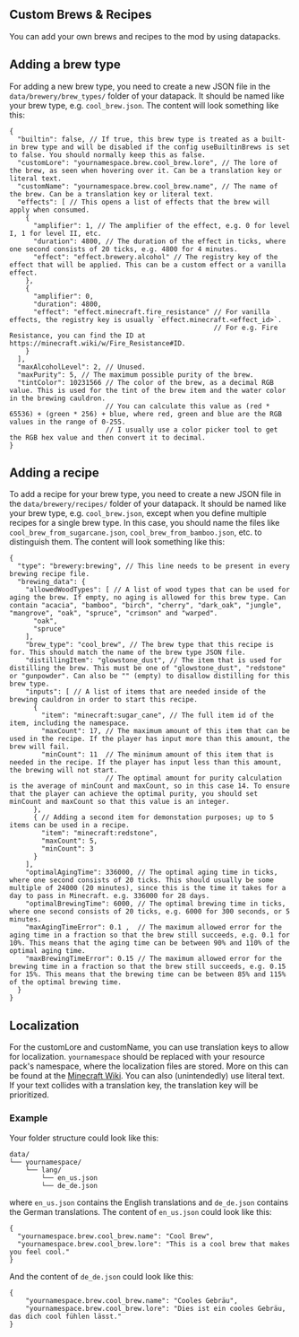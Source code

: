 ## Custom Brews & Recipes
You can add your own brews and recipes to the mod by using datapacks.

## Adding a brew type
For adding a new brew type, you need to create a new JSON file in the `data/brewery/brew_types/` folder of your datapack.
It should be named like your brew type, e.g. `cool_brew.json`.
The content will look something like this:

```json5
{
  "builtin": false, // If true, this brew type is treated as a built-in brew type and will be disabled if the config useBuiltinBrews is set to false. You should normally keep this as false.
  "customLore": "yournamespace.brew.cool_brew.lore", // The lore of the brew, as seen when hovering over it. Can be a translation key or literal text.
  "customName": "yournamespace.brew.cool_brew.name", // The name of the brew. Can be a translation key or literal text.
  "effects": [ // This opens a list of effects that the brew will apply when consumed.
    {
      "amplifier": 1, // The amplifier of the effect, e.g. 0 for level I, 1 for level II, etc.
      "duration": 4800, // The duration of the effect in ticks, where one second consists of 20 ticks, e.g. 4800 for 4 minutes.
      "effect": "effect.brewery.alcohol" // The registry key of the effect that will be applied. This can be a custom effect or a vanilla effect.
    },
    {
      "amplifier": 0,
      "duration": 4800,
      "effect": "effect.minecraft.fire_resistance" // For vanilla effects, the registry key is usually `effect.minecraft.<effect_id>`.
                                                   // For e.g. Fire Resistance, you can find the ID at https://minecraft.wiki/w/Fire_Resistance#ID.
    }
  ],
  "maxAlcoholLevel": 2, // Unused.
  "maxPurity": 5, // The maximum possible purity of the brew.
  "tintColor": 10231566 // The color of the brew, as a decimal RGB value. This is used for the tint of the brew item and the water color in the brewing cauldron.
                        // You can calculate this value as (red * 65536) + (green * 256) + blue, where red, green and blue are the RGB values in the range of 0-255.
                        // I usually use a color picker tool to get the RGB hex value and then convert it to decimal.
}
```

## Adding a recipe
To add a recipe for your brew type, you need to create a new JSON file in the `data/brewery/recipes/` folder of your datapack.
It should be named like your brew type, e.g. `cool_brew.json`, except when you define multiple recipes for a single brew type. In this case, you should name the files like `cool_brew_from_sugarcane.json`, `cool_brew_from_bamboo.json`, etc. to distinguish them.
The content will look something like this:

```json5
{
  "type": "brewery:brewing", // This line needs to be present in every brewing recipe file.
  "brewing_data": {
    "allowedWoodTypes": [ // A list of wood types that can be used for aging the brew. If empty, no aging is allowed for this brew type. Can contain "acacia", "bamboo", "birch", "cherry", "dark_oak", "jungle", "mangrove", "oak", "spruce", "crimson" and "warped".
      "oak",
      "spruce"
    ],
    "brew_type": "cool_brew", // The brew type that this recipe is for. This should match the name of the brew type JSON file.
    "distillingItem": "glowstone_dust", // The item that is used for distilling the brew. This must be one of "glowstone_dust", "redstone" or "gunpowder". Can also be "" (empty) to disallow distilling for this brew type.
    "inputs": [ // A list of items that are needed inside of the brewing cauldron in order to start this recipe. 
      {
        "item": "minecraft:sugar_cane", // The full item id of the item, including the namespace.
        "maxCount": 17, // The maximum amount of this item that can be used in the recipe. If the player has input more than this amount, the brew will fail.
        "minCount": 11  // The minimum amount of this item that is needed in the recipe. If the player has input less than this amount, the brewing will not start.
                        // The optimal amount for purity calculation is the average of minCount and maxCount, so in this case 14. To ensure that the player can achieve the optimal purity, you should set minCount and maxCount so that this value is an integer.
      },
      { // Adding a second item for demonstation purposes; up to 5 items can be used in a recipe.
        "item": "minecraft:redstone",
        "maxCount": 5,
        "minCount": 3
      }
    ],
    "optimalAgingTime": 336000, // The optimal aging time in ticks, where one second consists of 20 ticks. This should usually be some multiple of 24000 (20 minutes), since this is the time it takes for a day to pass in Minecraft. e.g. 336000 for 28 days.
    "optimalBrewingTime": 6000, // The optimal brewing time in ticks, where one second consists of 20 ticks, e.g. 6000 for 300 seconds, or 5 minutes.
    "maxAgingTimeError": 0.1 ,  // The maximum allowed error for the aging time in a fraction so that the brew still succeeds, e.g. 0.1 for 10%. This means that the aging time can be between 90% and 110% of the optimal aging time.
    "maxBrewingTimeError": 0.15 // The maximum allowed error for the brewing time in a fraction so that the brew still succeeds, e.g. 0.15 for 15%. This means that the brewing time can be between 85% and 115% of the optimal brewing time.
  }
}
```

## Localization
For the customLore and customName, you can use translation keys to allow for localization.
`yournamespace` should be replaced with your resource pack's namespace, where the localization files are stored.
More on this can be found at the [Minecraft Wiki](https://minecraft.wiki/w/Resource_pack#Language). You can also (unintendedly) use literal text. If your text collides with a translation key, the translation key will be prioritized.

### Example
Your folder structure could look like this:
```text
data/
└── yournamespace/
    └── lang/
        └── en_us.json
        └── de_de.json
```
where `en_us.json` contains the English translations and `de_de.json` contains the German translations.
The content of `en_us.json` could look like this:
```json5
{
  "yournamespace.brew.cool_brew.name": "Cool Brew",
  "yournamespace.brew.cool_brew.lore": "This is a cool brew that makes you feel cool."
}
```
And the content of `de_de.json` could look like this:
```json5
{
    "yournamespace.brew.cool_brew.name": "Cooles Gebräu",
    "yournamespace.brew.cool_brew.lore": "Dies ist ein cooles Gebräu, das dich cool fühlen lässt."
}
```
